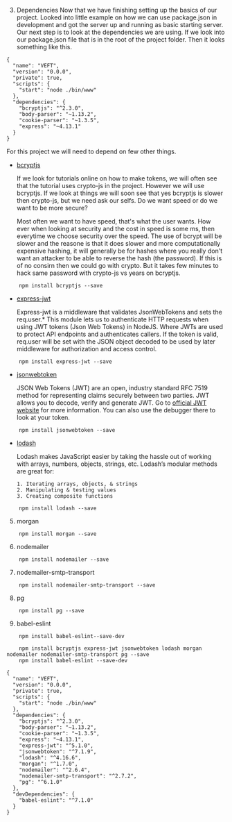 3. Dependencies
Now that we have finishing setting up the basics of our project. Looked into little example on how we can use package.json in development and got the server up and running as basic starting server. Our next step is to look at the dependencies we are using. If we look into our package.json file that is in the root of the project folder. Then it looks something like this. 


```
{
  "name": "VEFT",
  "version": "0.0.0",
  "private": true,
  "scripts": {
    "start": "node ./bin/www"
  },
  "dependencies": {
    "bcryptjs": "^2.3.0",
    "body-parser": "~1.13.2",
    "cookie-parser": "~1.3.5",
    "express": "~4.13.1"
  }
}
```
For this project we will need to depend on few other things.

*  [bcryptjs](https://www.npmjs.com/package/bcryptjs)
    
    If we look for tutorials online on how to make tokens, we will often see that the tutorial uses crypto-js in the project. However we will use bcryptjs. If we look at things we will soon see that yes bcryptjs is slower then crypto-js, but we need ask our selfs. Do we want speed or do we want to be more secure? 

    Most often we want to have speed, that's what the user wants. How ever when looking at security and the cost in speed is some ms, then everytime we choose security over the speed. The use of bcrypt will be slower and the reasone is that it does slower and more computationally expensive hashing, it will generally be for hashes where you really don't want an attacker to be able to reverse the hash (the password). If this is of no consirn then we could go with crypto. But it takes few minutes to hack same password with crypto-js vs years on bcryptjs. 

```
    npm install bcryptjs --save
```


* [express-jwt](https://github.com/auth0/express-jwt)

    Express-jwt is a middleware that validates JsonWebTokens and sets the req.user.* 
    This module lets us to authenticate HTTP requests when using JWT tokens (Json Web Tokens) in NodeJS. Where JWTs are used to protect API endpoints and authenticates callers. If the token is valid, req.user will be set with the JSON object decoded to be used by later middleware for authorization and access control.  

```
    npm install express-jwt --save
```

* [jsonwebtoken](https://www.npmjs.com/package/jsonwebtoken)
  
    JSON Web Tokens (JWT) are an open, industry standard RFC 7519 method for representing claims securely between two parties. JWT allows you to decode, verify and generate JWT. Go to [official JWT website](https://jwt.io) for more information. You can also use the debugger there to look at your token. 

```
    npm install jsonwebtoken --save
```
* [lodash](https://lodash.com)

    Lodash makes JavaScript easier by taking the hassle out of working with arrays, numbers, objects, strings, etc. Lodash’s modular methods are great for:

      1. Iterating arrays, objects, & strings
      2. Manipulating & testing values
      3. Creating composite functions


```
    npm install lodash --save
```
5. morgan

```
    npm install morgan --save
```
6. nodemailer

```
    npm install nodemailer --save
```
7. nodemailer-smtp-transport

```
    npm install nodemailer-smtp-transport --save
```
8. pg

```
    npm install pg --save
```
9. babel-eslint
```
    npm install babel-eslint--save-dev
```





```
    npm install bcryptjs express-jwt jsonwebtoken lodash morgan nodemailer nodemailer-smtp-transport pg --save
    npm install babel-eslint --save-dev
```


```
{
  "name": "VEFT",
  "version": "0.0.0",
  "private": true,
  "scripts": {
    "start": "node ./bin/www"
  },
  "dependencies": {
    "bcryptjs": "^2.3.0",
    "body-parser": "~1.13.2",
    "cookie-parser": "~1.3.5",
    "express": "~4.13.1",
    "express-jwt": "^5.1.0",
    "jsonwebtoken": "^7.1.9",
    "lodash": "^4.16.6",
    "morgan": "^1.7.0",
    "nodemailer": "^2.6.4",
    "nodemailer-smtp-transport": "^2.7.2",
    "pg": "^6.1.0"
  },
  "devDependencies": {
    "babel-eslint": "^7.1.0"
  }
}
```
